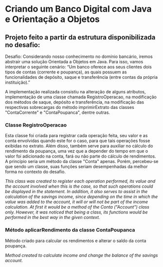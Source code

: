 # Criando um Banco Digital com Java e Orientação a Objetos

## Projeto feito a partir da estrutura disponibilizada no desafio:

Desafio: Considerando nosso conhecimento no domínio bancário, iremos abstrair uma solução Orientada a Objetos em Java. Para isso, vamos interpretar o seguinte cenário:
“Um banco oferece aos seus clientes dois tipos de contas (corrente e poupança), as quais possuem as funcionalidades de depósito, saque e transferência (entre contas da própria instituição).”

A implementação realizada consistiu na alteração de alguns atributos, implementação de uma classe chamada RegistroOperacao, na modificação dos métodos de saque, depósito e transferência, na modificação das respectivas sobrecargas do método imprimirExtrato das classes "ContaCorrente" e "ContaPoupanca", dentre outras. 

### Classe RegistroOperacao
Esta classe foi criada para registrar cada operação feita, seu valor e as conta envolvidas quando este for o caso, para que tais operações fosse exibidas no extrato. Além disso, também serve para auxiliar no cálculo do rendimento da poupança, uma vez que a depender do tempo em que o valor foi adicionado na conta, fará ou não parte do cálculo de rendimentos.
A princípio seria um método da classe "Conta" apenas. Porém, percebeu-se que sendo um classe, suas funções seriam desempenhadas da melhor forma no contexto do desafio.

*This class was created to register each operation performed, its value and the account involved when this is the case, so that such operations could be displayed in the statement. In addition, it also serves to assist in the calculation of the savings income, since depending on the time in which the value was added to the account, it will or will not be part of the income calculation.*
*At first it would be a method of the Conta ("Account") class only. However, it was noticed that being a class, its functions would be performed in the best way in the given context.*

### Método aplicarRendimento da classe ContaPoupanca
Método criado para calcular os rendimentos e alterar o saldo da conta poupança.

*Method created to calculate income and change the balance of the savings account.*
